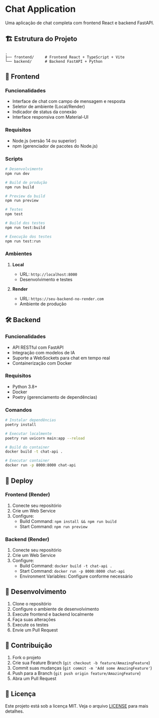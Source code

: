 # Chat Application

Uma aplicação de chat completa com frontend React e backend FastAPI.

## 🏗️ Estrutura do Projeto

```
.
├── frontend/     # Frontend React + TypeScript + Vite
└── backend/      # Backend FastAPI + Python
```

## 🚀 Frontend

### Funcionalidades

- Interface de chat com campo de mensagem e resposta
- Seletor de ambiente (Local/Render)
- Indicador de status da conexão
- Interface responsiva com Material-UI

### Requisitos

- Node.js (versão 14 ou superior)
- npm (gerenciador de pacotes do Node.js)

### Scripts

```bash
# Desenvolvimento
npm run dev

# Build de produção
npm run build

# Preview da build
npm run preview

# Testes
npm test

# Build dos testes
npm run test:build

# Execução dos testes
npm run test:run
```

### Ambientes

1. **Local**

   - URL: `http://localhost:8000`
   - Desenvolvimento e testes

2. **Render**
   - URL: `https://seu-backend-no-render.com`
   - Ambiente de produção

## 🛠️ Backend

### Funcionalidades

- API RESTful com FastAPI
- Integração com modelos de IA
- Suporte a WebSockets para chat em tempo real
- Containerização com Docker

### Requisitos

- Python 3.8+
- Docker
- Poetry (gerenciamento de dependências)

### Comandos

```bash
# Instalar dependências
poetry install

# Executar localmente
poetry run uvicorn main:app --reload

# Build do container
docker build -t chat-api .

# Executar container
docker run -p 8000:8000 chat-api
```

## 🚀 Deploy

### Frontend (Render)

1. Conecte seu repositório
2. Crie um Web Service
3. Configure:
   - Build Command: `npm install && npm run build`
   - Start Command: `npm run preview`

### Backend (Render)

1. Conecte seu repositório
2. Crie um Web Service
3. Configure:
   - Build Command: `docker build -t chat-api .`
   - Start Command: `docker run -p 8000:8000 chat-api`
   - Environment Variables: Configure conforme necessário

## 📝 Desenvolvimento

1. Clone o repositório
2. Configure o ambiente de desenvolvimento
3. Execute frontend e backend localmente
4. Faça suas alterações
5. Execute os testes
6. Envie um Pull Request

## 🤝 Contribuição

1. Fork o projeto
2. Crie sua Feature Branch (`git checkout -b feature/AmazingFeature`)
3. Commit suas mudanças (`git commit -m 'Add some AmazingFeature'`)
4. Push para a Branch (`git push origin feature/AmazingFeature`)
5. Abra um Pull Request

## 📄 Licença

Este projeto está sob a licença MIT. Veja o arquivo [LICENSE](LICENSE) para mais detalhes.
